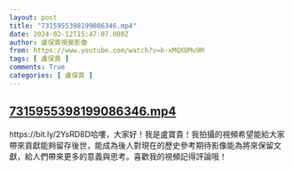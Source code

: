 ```yaml
---
layout: post
title: "7315955398199086346.mp4"
date: 2024-02-12T15:47:07.000Z
author: 盧保貴視覺影像
from: https://www.youtube.com/watch?v=b-xMQXDMu9M
tags: [ 盧保貴 ]
comments: True
categories: [ 盧保貴 ]
---
```

<!--1707752827000-->
[7315955398199086346.mp4](https://www.youtube.com/watch?v=b-xMQXDMu9M)
------

<div>
https://bit.ly/2YsRD8D哈嘍，大家好！我是盧寶貴！我拍攝的視頻希望能給大家帶來貢獻能夠留存後世，能成為後人對現在的歷史參考期待影像能為將來保留文獻，給人們帶來更多的意義與思考。喜歡我的視頻記得評論哦！
</div>
